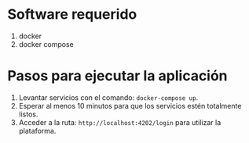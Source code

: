 # Software requerido

1. docker
2. docker compose

# Pasos para ejecutar la aplicación

1.  Levantar servicios con el comando: `docker-compose up`.
2.  Esperar al menos 10 minutos para que los servicios estén totalmente listos.
3.  Acceder a la ruta: `http://localhost:4202/login` para utilizar la plataforma.